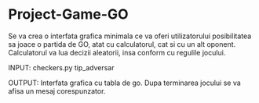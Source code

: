 # Project-Game-GO

Se va crea o interfata grafica minimala ce va oferi utilizatorului posibilitatea sa joace o partida
de GO, atat cu calculatorul, cat si cu un alt oponent. Calculatorul va lua decizii aleatorii, insa
conform cu regulile jocului.  

INPUT: checkers.py tip_adversar  

OUTPUT: Interfata grafica cu tabla de go. Dupa terminarea jocului se va afisa un mesaj
corespunzator.
